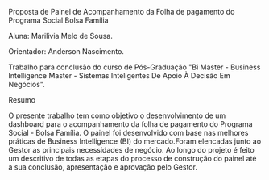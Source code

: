 Proposta de Painel de Acompanhamento da Folha de pagamento do  Programa Social Bolsa Família



Aluna: Marilivia Melo de Sousa.

Orientador: Anderson Nascimento.

Trabalho para conclusão do curso de Pós-Graduação  "Bi Master - Business Intelligence Master - Sistemas Inteligentes De Apoio À Decisão Em Negócios".

Resumo

O presente trabalho tem como objetivo o desenvolvimento de um dashboard para o acompanhamento da folha de pagamento do Programa Social - Bolsa Família. O painel foi desenvolvido com base nas melhores práticas de Business Intelligence (BI) do mercado.Foram elencadas junto ao Gestor as principais necessidades de negócio. Ao longo do projeto é feito um descritivo de todas as etapas do processo de construção do painel até a sua conclusão, apresentação e aprovação pelo Gestor. 
